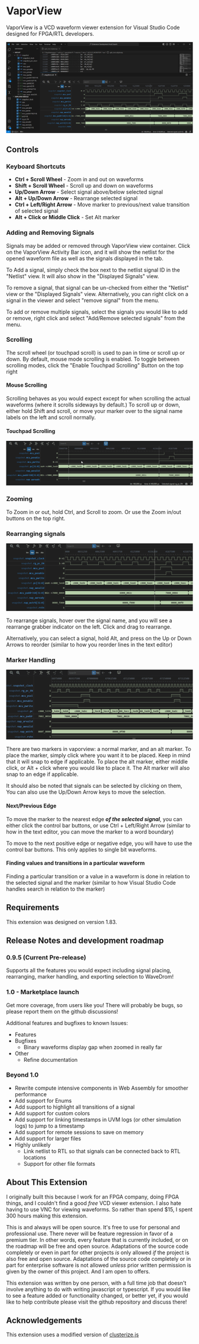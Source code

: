 # VaporView

VaporView is a VCD waveform viewer extension for Visual Studio Code designed for FPGA/RTL developers.

![](readme_assets/overview.png)

## Controls

### Keyboard Shortcuts

- **Ctrl + Scroll Wheel** - Zoom in and out on waveforms
- **Shift + Scroll Wheel** - Scroll up and down on waveforms
- **Up/Down Arrow** - Select signal above/below selected signal
- **Alt + Up/Down Arrow** - Rearrange selected signal
- **Ctrl + Left/Right Arrow** - Move marker to previous/next value transition of selected signal
- **Alt + Click or Middle Click** - Set Alt marker

### Adding and Removing Signals

Signals may be added or removed through VaporView view container. Click on the VaporView Activity Bar icon, and it will show the netlist for the opened waveform file as well as the signals displayed in the tab.

To Add a signal, simply check the box next to the netlist signal ID in the "Netlist" view. It will also show in the "Displayed Signals" view.

To remove a signal, that signal can be un-checked from either the "Netlist" view or the "Displayed Signals" view. Alternatively, you can right click on a signal in the viewer and select "remove signal" from the menu.

To add or remove multiple signals, select the signals you would like to add or remove, right click and select "Add/Remove selected signals" from the menu.

### Scrolling

The scroll wheel (or touchpad scroll) is used to pan in time or scroll up or down. By default, mouse mode scrolling is enabled. To toggle between scrolling modes, click the "Enable Touchpad Scrolling" Button on the top right

#### Mouse Scrolling

Scrolling behaves as you would expect except for when scrolling the actual waveforms (where it scrolls sideways by default.) To scroll up or down, either hold Shift and scroll, or move your marker over to the signal name labels on the left and scroll normally.

#### Touchpad Scrolling

![Sure, Verdi can open FSDB files, but can it do this?](readme_assets/touchpad_scroll.gif)

### Zooming

To Zoom in or out, hold Ctrl, and Scroll to zoom. Or use the Zoom in/out buttons on the top right.

### Rearranging signals

![](readme_assets/rearrange.gif)

To rearrange signals, hover over the signal name, and you will see a rearrange grabber indicator on the left. Click and drag to rearrange.

Alternatively, you can select a signal, hold Alt, and press on the Up or Down Arrows to reorder (similar to how you reorder lines in the text editor)

### Marker Handling

![](readme_assets/marker.gif)

There are two markers in vaporview: a normal marker, and an alt marker. To place the marker, simply click where you want it to be placed. Keep in mind that it will snap to edge if applicable. To place the alt marker, either middle click, or Alt + click where you would like to place it. The Alt marker will also snap to an edge if applicable.

It should also be noted that signals can be selected by clicking on them, You can also use the Up/Down Arrow keys to move the selection.

#### Next/Previous Edge

To move the marker to the nearest edge _**of the selected signal**_, you can either click the control bar buttons, or use Ctrl + Left/Right Arrow (similar to how in the text editor, you can move the marker to a word boundary)

To move to the next positive edge or negative edge, you will have to use the control bar buttons. This only applies to single bit waveforms.

#### Finding values and transitions in a particular waveform

Finding a particular transition or a value in a waveform is done in relation to the selected signal and the marker (similar to how Visual Studio Code handles search in relation to the marker)

## Requirements

This extension was designed on version 1.83.

## Release Notes and development roadmap

### 0.9.5 (Current Pre-release)

Supports all the features you would expect including signal placing, rearranging, marker handling, and exporting selection to WaveDrom!

### 1.0 - Marketplace launch

Get more coverage, from users like you! There will probably be bugs, so please report them on the github discussions!

Additional features and bugfixes to known Issues:

- Features
- Bugfixes
  - Binary waveforms display gap when zoomed in really far
- Other
  - Refine documentation

### Beyond 1.0

- Rewrite compute intensive components in Web Assembly for smoother performance
- Add support for Enums
- Add support to highlight all transitions of a signal
- Add support for custom colors
- Add support for linking timestamps in UVM logs (or other simulation logs) to jump to a timestamp
- Add support for remote sessions to save on memory
- Add support for larger files
- Highly unlikely
  - Link netlist to RTL so that signals can be connected back to RTL locations
  - Support for other file formats

## About This Extension

I originally built this because I work for an FPGA company, doing FPGA things, and I couldn't find a good _free_ VCD viewer extension. I also hate having to use VNC for viewing waveforms. So rather than spend $15, I spent 300 hours making this extension.

This is and always will be open source. It's free to use for personal and professional use. There never will be feature regression in favor of a premium tier. In other words, every feature that is currently included, or on the roadmap will be free and open source. Adaptations of the source code completely or even in part for other projects _is_ only allowed _if_ the project is also free and open source. Adaptations of the source code completely or in part for enterprise software is not allowed _unless_ prior written permission is given by the owner of this project. And I am open to offers.

This extension was written by one person, with a full time job that doesn't involve anything to do with writing javascript or typescript. If you would like to see a feature added or functionality changed, or better yet, if you would like to help contribute please visit the github repository and discuss there!

## Acknowledgements

This extension uses a modified version of [clusterize.js](https://clusterize.js.org/)